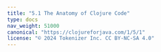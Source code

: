 ```yaml
---
title: "5.1 The Anatomy of Clojure Code"
type: docs
nav_weight: 51000
canonical: "https://clojureforjava.com/1/5/1"
license: "© 2024 Tokenizer Inc. CC BY-NC-SA 4.0"
---
```

